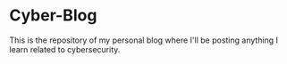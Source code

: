 # Cyber-Blog
This is the repository of my personal blog where I'll be posting anything I learn related to cybersecurity.
